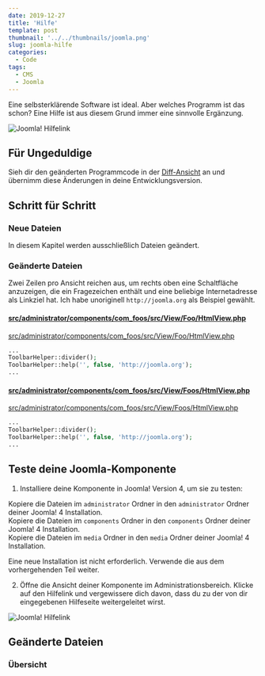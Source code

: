 ```yaml
---
date: 2019-12-27
title: 'Hilfe'
template: post
thumbnail: '../../thumbnails/joomla.png'
slug: joomla-hilfe
categories:
  - Code
tags:
  - CMS
  - Joomla
---
```


Eine selbsterklärende Software ist ideal. Aber welches Programm ist das schon? Eine Hilfe ist aus diesem Grund immer eine sinnvolle Ergänzung.

![Joomla! Hilfelink](/images/j4x27x1.png)

## Für Ungeduldige

Sieh dir den geänderten Programmcode in der [Diff-Ansicht](https://github.com/astridx/boilerplate/compare/t22...t23) an und übernimm diese Änderungen in deine Entwicklungsversion.

## Schritt für Schritt

### Neue Dateien

In diesem Kapitel werden ausschließlich Dateien geändert.

### Geänderte Dateien

Zwei Zeilen pro Ansicht reichen aus, um rechts oben eine Schaltfläche anzuzeigen, die ein Fragezeichen enthält und eine beliebige Internetadresse als Linkziel hat. Ich habe unoriginell `http://joomla.org` als Beispiel gewählt.

#### [src/administrator/components/com_foos/src/View/Foo/HtmlView.php](https://github.com/astridx/boilerplate/compare/t22...t23#diff-d25fe4d29c25ccf10e0ba6ecaf837294)

[src/administrator/components/com_foos/src/View/Foo/HtmlView.php](https://github.com/astridx/boilerplate/blob/af04f8493aa045e8bcb2a49b8b1f8a60a927d78a/src/administrator/components/com_foos/src/View/Foo/HtmlView.php)

```php
...
ToolbarHelper::divider();
ToolbarHelper::help('', false, 'http://joomla.org');
...

```

#### [src/administrator/components/com_foos/src/View/Foos/HtmlView.php](https://github.com/astridx/boilerplate/compare/t22...t23#diff-8e3d37bbd99544f976bf8fd323eb5250)

[src/administrator/components/com_foos/src/View/Foos/HtmlView.php](https://github.com/astridx/boilerplate/blob/af04f8493aa045e8bcb2a49b8b1f8a60a927d78a/src/administrator/components/com_foos/src/View/Foos/HtmlView.php)

```php
...
ToolbarHelper::divider();
ToolbarHelper::help('', false, 'http://joomla.org');
...
```

## Teste deine Joomla-Komponente

1. Installiere deine Komponente in Joomla! Version 4, um sie zu testen:

Kopiere die Dateien im `administrator` Ordner in den `administrator` Ordner deiner Joomla! 4 Installation.  
Kopiere die Dateien im `components` Ordner in den `components` Ordner deiner Joomla! 4 Installation.  
Kopiere die Dateien im `media` Ordner in den `media` Ordner deiner Joomla! 4 Installation.

Eine neue Installation ist nicht erforderlich. Verwende die aus dem vorhergehenden Teil weiter.

2. Öffne die Ansicht deiner Komponente im Administrationsbereich. Klicke auf den Hilfelink und vergewissere dich davon, dass du zu der von dir eingegebenen Hilfeseite weitergeleitet wirst.

![Joomla! Hilfelink](/images/j4x27x1.png)

## Geänderte Dateien

### Übersicht
